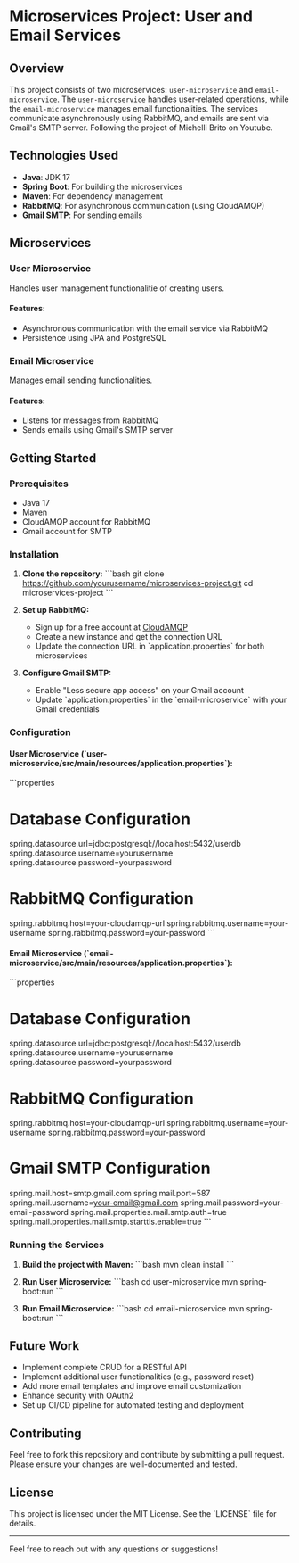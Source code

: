 
# Microservices Project: User and Email Services

## Overview
This project consists of two microservices: `user-microservice` and `email-microservice`. The `user-microservice` handles user-related operations, while the `email-microservice` manages email functionalities. The services communicate asynchronously using RabbitMQ, and emails are sent via Gmail's SMTP server. Following the project of Michelli Brito on Youtube.

## Technologies Used
- **Java**: JDK 17
- **Spring Boot**: For building the microservices
- **Maven**: For dependency management
- **RabbitMQ**: For asynchronous communication (using CloudAMQP)
- **Gmail SMTP**: For sending emails

## Microservices

### User Microservice
Handles user management functionalitie of creating users.

#### Features:
- Asynchronous communication with the email service via RabbitMQ
- Persistence using JPA and PostgreSQL

### Email Microservice
Manages email sending functionalities.

#### Features:
- Listens for messages from RabbitMQ
- Sends emails using Gmail's SMTP server

## Getting Started

### Prerequisites
- Java 17
- Maven
- CloudAMQP account for RabbitMQ
- Gmail account for SMTP

### Installation

1. **Clone the repository:**
   \`\`\`bash
   git clone https://github.com/yourusername/microservices-project.git
   cd microservices-project
   \`\`\`

2. **Set up RabbitMQ:**
   - Sign up for a free account at [CloudAMQP](https://www.cloudamqp.com/)
   - Create a new instance and get the connection URL
   - Update the connection URL in \`application.properties\` for both microservices

3. **Configure Gmail SMTP:**
   - Enable "Less secure app access" on your Gmail account
   - Update \`application.properties\` in the \`email-microservice\` with your Gmail credentials

### Configuration

#### User Microservice (\`user-microservice/src/main/resources/application.properties\`):
\`\`\`properties
# Database Configuration
spring.datasource.url=jdbc:postgresql://localhost:5432/userdb
spring.datasource.username=yourusername
spring.datasource.password=yourpassword

# RabbitMQ Configuration
spring.rabbitmq.host=your-cloudamqp-url
spring.rabbitmq.username=your-username
spring.rabbitmq.password=your-password
\`\`\`

#### Email Microservice (\`email-microservice/src/main/resources/application.properties\`):
\`\`\`properties
# Database Configuration
spring.datasource.url=jdbc:postgresql://localhost:5432/userdb
spring.datasource.username=yourusername
spring.datasource.password=yourpassword

# RabbitMQ Configuration
spring.rabbitmq.host=your-cloudamqp-url
spring.rabbitmq.username=your-username
spring.rabbitmq.password=your-password

# Gmail SMTP Configuration
spring.mail.host=smtp.gmail.com
spring.mail.port=587
spring.mail.username=your-email@gmail.com
spring.mail.password=your-email-password
spring.mail.properties.mail.smtp.auth=true
spring.mail.properties.mail.smtp.starttls.enable=true
\`\`\`

### Running the Services

1. **Build the project with Maven:**
   \`\`\`bash
   mvn clean install
   \`\`\`

2. **Run User Microservice:**
   \`\`\`bash
   cd user-microservice
   mvn spring-boot:run
   \`\`\`

3. **Run Email Microservice:**
   \`\`\`bash
   cd email-microservice
   mvn spring-boot:run
   \`\`\`

## Future Work
- Implement complete CRUD for a RESTful API
- Implement additional user functionalities (e.g., password reset)
- Add more email templates and improve email customization
- Enhance security with OAuth2
- Set up CI/CD pipeline for automated testing and deployment

## Contributing
Feel free to fork this repository and contribute by submitting a pull request. Please ensure your changes are well-documented and tested.

## License
This project is licensed under the MIT License. See the \`LICENSE\` file for details.

---

Feel free to reach out with any questions or suggestions!
